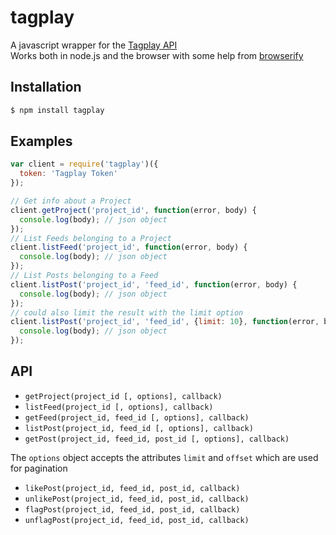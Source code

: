 # tagplay
A javascript wrapper for the [Tagplay API](http://tagplay.github.io/api)  
Works both in node.js and the browser with some help from [browserify](http://browserify.org)

## Installation

```bash
$ npm install tagplay
```

## Examples

```js
var client = require('tagplay')({
  token: 'Tagplay Token'
});

// Get info about a Project
client.getProject('project_id', function(error, body) {
  console.log(body); // json object
});
// List Feeds belonging to a Project
client.listFeed('project_id', function(error, body) {
  console.log(body); // json object
});
// List Posts belonging to a Feed
client.listPost('project_id', 'feed_id', function(error, body) {
  console.log(body); // json object
});
// could also limit the result with the limit option
client.listPost('project_id', 'feed_id', {limit: 10}, function(error, body) {
  console.log(body); // json object
});

```

## API

* `getProject(project_id [, options], callback)`
* `listFeed(project_id [, options], callback)`
* `getFeed(project_id, feed_id [, options], callback)`
* `listPost(project_id, feed_id [, options], callback)`
* `getPost(project_id, feed_id, post_id [, options], callback)`

The `options` object accepts the attributes `limit` and `offset` which are used for pagination

* `likePost(project_id, feed_id, post_id, callback)`
* `unlikePost(project_id, feed_id, post_id, callback)`
* `flagPost(project_id, feed_id, post_id, callback)`
* `unflagPost(project_id, feed_id, post_id, callback)`
